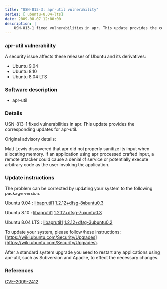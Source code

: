 ```yaml
---
title: "USN-813-3: apr-util vulnerability"
series: [ ubuntu-8.04-lts]
date: 2009-08-07 12:00:00
description: |
    USN-813-1 fixed vulnerabilities in apr. This update provides the corresponding updates for apr-util.
--- 
```

 
 


### apr-util vulnerability

A security issue affects these releases of Ubuntu and its derivatives:

* Ubuntu 9.04
* Ubuntu 8.10
* Ubuntu 8.04 LTS

### Software description

* apr-util 

### Details

USN-813-1 fixed vulnerabilities in apr. This update provides the corresponding updates for apr-util.

Original advisory details:

 Matt Lewis discovered that apr did not properly sanitize its input when allocating memory. If an application using apr processed crafted input, a remote attacker could cause a denial of service or potentially execute arbitrary code as the user invoking the application. 

### Update instructions

The problem can be corrected by updating your system to the following package version:

Ubuntu 9.04
 : [libaprutil1](https://launchpad.net/ubuntu/+source/apr-util) <span> [1.2.12+dfsg-8ubuntu0.3](https://launchpad.net/ubuntu/+source/apr-util/1.2.12+dfsg-8ubuntu0.3) </span> 

Ubuntu 8.10
 : [libaprutil1](https://launchpad.net/ubuntu/+source/apr-util) <span> [1.2.12+dfsg-7ubuntu0.3](https://launchpad.net/ubuntu/+source/apr-util/1.2.12+dfsg-7ubuntu0.3) </span> 

Ubuntu 8.04 LTS
 : [libaprutil1](https://launchpad.net/ubuntu/+source/apr-util) <span> [1.2.12+dfsg-3ubuntu0.2](https://launchpad.net/ubuntu/+source/apr-util/1.2.12+dfsg-3ubuntu0.2) </span> 

To update your system, please follow these instructions: [https://wiki.ubuntu.com/Security/Upgrades](https://wiki.ubuntu.com/Security/Upgrades).

After a standard system upgrade you need to restart any applications using apr-util, such as Subversion and Apache, to effect the necessary changes. 

### References

 
 [CVE-2009-2412](http://people.ubuntu.com/~ubuntu-security/cve/CVE-2009-2412)
 

